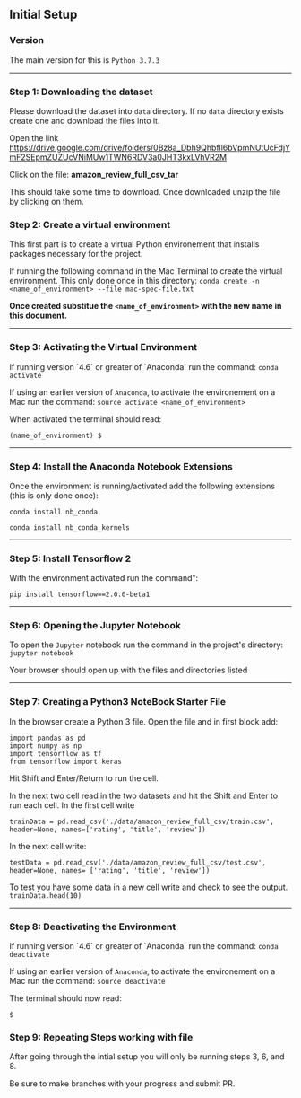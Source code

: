 ## Initial Setup

### __Version__
The main version for this is `Python 3.7.3`

<hr/>

### __Step 1: Downloading the dataset__
Please download the dataset into `data` directory. If no `data` directory exists create one and download the files into it.

Open the link https://drive.google.com/drive/folders/0Bz8a_Dbh9Qhbfll6bVpmNUtUcFdjYmF2SEpmZUZUcVNiMUw1TWN6RDV3a0JHT3kxLVhVR2M

Click on the file: **amazon_review_full_csv_tar**

This should take some time to download. Once downloaded unzip the file by clicking on them.


### __Step 2: Create a virtual environment__
This first part is to create a virtual Python environement that installs packages necessary for the project.

If running the following command in the Mac Terminal to create the virtual environment. This only done once in this directory:
`conda create -n <name_of_environment> --file mac-spec-file.txt`

**Once created substitue the `<name_of_environment>` with the new name in this document.**

<hr/>

### __Step 3: Activating the Virtual Environment__

<div>
If running version `4.6` or greater of `Anaconda` run the command: <code>conda activate <name_of_environemt></code>
</div>


If using an earlier version of <code>Anaconda</code>, to activate the environement on a Mac run the command: `source activate <name_of_environment>`


When activated the terminal should read:

`(name_of_environment) $`
<hr/>

### __Step 4: Install the Anaconda Notebook Extensions__

Once the environment is running/activated add the following extensions (this is only done once):

`conda install nb_conda`

`conda install nb_conda_kernels`

<hr/>

### __Step 5: Install Tensorflow 2__
 With the environment activated run the command":

 `pip install tensorflow==2.0.0-beta1`


<hr/>

### __Step 6: Opening the Jupyter Notebook__
To open the `Jupyter` notebook run the command in the project's directory:
`jupyter notebook`

Your browser should open up with the files and directories listed
<hr/>

### __Step 7: Creating a Python3 NoteBook Starter File__

In the browser create a Python 3 file. Open the file and in first block add:
```
import pandas as pd
import numpy as np
import tensorflow as tf
from tensorflow import keras
```

Hit Shift and Enter/Return to run the cell.

In the next two cell read in the two datasets and hit the Shift and Enter to run each cell. In the first cell write

`trainData = pd.read_csv('./data/amazon_review_full_csv/train.csv', header=None, names=['rating', 'title', 'review'])`




In the next cell write:

`testData = pd.read_csv('./data/amazon_review_full_csv/test.csv', header=None, names= ['rating', 'title', 'review'])`


To test you have some data in a new cell write and check to see the output.
`trainData.head(10)`

<hr/>


### __Step 8: Deactivating the Environment__


<div>
If running version `4.6` or greater of `Anaconda` run the command: <code>conda deactivate</code>
</div>


If using an earlier version of <code>Anaconda</code>, to activate the environement on a Mac run the command: `source deactivate`


The terminal should now read:

`$`

### __Step 9: Repeating Steps working with file__
After going through the intial setup you will only be running steps 3, 6, and 8.

Be sure to make branches with your progress and submit PR.